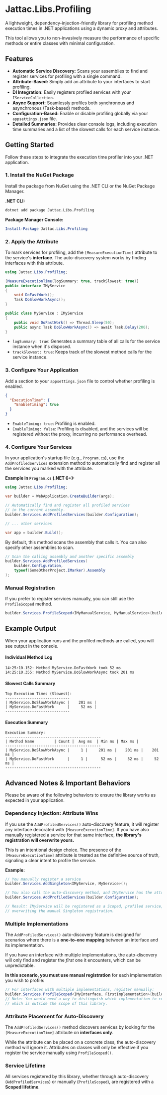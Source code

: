 # Jattac.Libs.Profiling

A lightweight, dependency-injection-friendly library for profiling method execution times in .NET applications using a dynamic proxy and attributes.

This tool allows you to non-invasively measure the performance of specific methods or entire classes with minimal configuration.

## Features

-   **Automatic Service Discovery:** Scans your assemblies to find and register services for profiling with a single command.
-   **Attribute-Based:** Simply add an attribute to your interfaces to start profiling.
-   **DI Integration:** Easily registers profiled services with your `IServiceCollection`.
-   **Async Support:** Seamlessly profiles both synchronous and asynchronous (Task-based) methods.
-   **Configuration-Based:** Enable or disable profiling globally via your `appsettings.json` file.
-   **Detailed Summaries:** Provides clear console logs, including execution time summaries and a list of the slowest calls for each service instance.

## Getting Started

Follow these steps to integrate the execution time profiler into your .NET application.

### 1. Install the NuGet Package

Install the package from NuGet using the .NET CLI or the NuGet Package Manager.

**.NET CLI:**
```bash
dotnet add package Jattac.Libs.Profiling
```

**Package Manager Console:**
```powershell
Install-Package Jattac.Libs.Profiling
```

### 2. Apply the Attribute

To mark services for profiling, add the `[MeasureExecutionTime]` attribute to the service's **interface**. The auto-discovery system works by finding interfaces with this attribute.

```csharp
using Jattac.Libs.Profiling;

[MeasureExecutionTime(logSummary: true, trackSlowest: true)]
public interface IMyService
{
    void DoFastWork();
    Task DoSlowWorkAsync();
}

public class MyService : IMyService
{
    public void DoFastWork() => Thread.Sleep(50);
    public async Task DoSlowWorkAsync() => await Task.Delay(200);
}
```

-   `logSummary: true`: Generates a summary table of all calls for the service instance when it's disposed.
-   `trackSlowest: true`: Keeps track of the slowest method calls for the service instance.

### 3. Configure Your Application

Add a section to your `appsettings.json` file to control whether profiling is enabled.

```json
{
  "ExecutionTime": {
    "EnableTiming": true
  }
}
```

-   `EnableTiming: true`: Profiling is enabled.
-   `EnableTiming: false`: Profiling is disabled, and the services will be registered without the proxy, incurring no performance overhead.

### 4. Configure Your Services

In your application's startup file (e.g., `Program.cs`), use the `AddProfiledServices` extension method to automatically find and register all the services you marked with the attribute.

**Example in `Program.cs` (.NET 6+):**

```csharp
using Jattac.Libs.Profiling;

var builder = WebApplication.CreateBuilder(args);

// Automatically find and register all profiled services
// in the current assembly.
builder.Services.AddProfiledServices(builder.Configuration);

// ... other services

var app = builder.Build();
```

By default, this method scans the assembly that calls it. You can also specify other assemblies to scan.

```csharp
// Scan the calling assembly and another specific assembly
builder.Services.AddProfiledServices(
    builder.Configuration,
    typeof(SomeOtherProject.IMarker).Assembly
);
```

### Manual Registration

If you prefer to register services manually, you can still use the `ProfileScoped` method.

```csharp
builder.Services.ProfileScoped<IMyManualService, MyManualService>(builder.Configuration);
```

## Example Output

When your application runs and the profiled methods are called, you will see output in the console.

#### Individual Method Log

```
14:25:10.152: Method MyService.DoFastWork took 52 ms
14:25:10.355: Method MyService.DoSlowWorkAsync took 201 ms
```

#### Slowest Calls Summary

```
Top Execution Times (Slowest):
-----------------------------
| MyService.DoSlowWorkAsync |    201 ms |
| MyService.DoFastWork      |     52 ms |
-----------------------------
```

#### Execution Summary

```
Execution Summary:
-------------------------------------------
| Method Name         | Count |  Avg ms  | Min ms | Max ms |
-------------------------------------------
| MyService.DoSlowWorkAsync |     1 |     201 ms |    201 ms |    201 ms |
| MyService.DoFastWork      |     1 |      52 ms |     52 ms |     52 ms |
-------------------------------------------
```

## Advanced Notes & Important Behaviors

Please be aware of the following behaviors to ensure the library works as expected in your application.

### Dependency Injection: Attribute Wins

If you use the `AddProfiledServices()` auto-discovery feature, it will register any interface decorated with `[MeasureExecutionTime]`. If you have also manually registered a service for that same interface, **the library's registration will overwrite yours.**

This is an intentional design choice. The presence of the `[MeasureExecutionTime]` attribute is treated as the definitive source of truth, signaling a clear intent to profile the service.

**Example:**
```csharp
// You manually register a service
builder.Services.AddSingleton<IMyService, MyService>();

// You also call the auto-discovery method, and IMyService has the attribute
builder.Services.AddProfiledServices(builder.Configuration);

// Result: IMyService will be registered as a Scoped, profiled service,
// overwriting the manual Singleton registration.
```

### Multiple Implementations

The `AddProfiledServices()` auto-discovery feature is designed for scenarios where there is a **one-to-one mapping** between an interface and its implementation.

If you have an interface with multiple implementations, the auto-discovery will only find and register the *first* one it encounters, which can be unpredictable.

**In this scenario, you must use manual registration** for each implementation you wish to profile:
```csharp
// For interfaces with multiple implementations, register manually:
builder.Services.ProfileScoped<IMyInterface, FirstImplementation>(builder.Configuration);
// Note: You would need a way to distinguish which implementation to resolve,
// which is outside the scope of this library.
```

### Attribute Placement for Auto-Discovery

The `AddProfiledServices()` method discovers services by looking for the `[MeasureExecutionTime]` attribute on **interfaces only**.

While the attribute can be placed on a concrete class, the auto-discovery method will ignore it. Attributes on classes will only be effective if you register the service manually using `ProfileScoped()`.

### Service Lifetime

All services registered by this library, whether through auto-discovery (`AddProfiledServices`) or manually (`ProfileScoped`), are registered with a **Scoped lifetime**.
